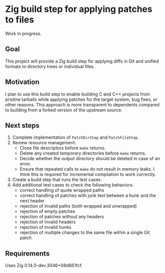 # Zig build step for applying patches to files

Work in progress.

## Goal

This project will provide a Zig build step for applying diffs in Git and unified
formats to directory trees or individual files.

## Motivation

I plan to use this build step to enable building C and C++ projects from
pristine tarballs while applying patches for the target system, bug fixes, or
other reasons. This approach is more transparent to dependents compared to
building from a forked version of the upstream source.

## Next steps

1. Complete implementation of `PatchDirStep` and `PatchFileStep`.
2. Review resource management:
    - Close file descriptors before `make` returns.
    - Delete any created temporary directories before `make` returns.
    - Decide whether the output directory should be deleted in case of an error.
    - Ensure that repeated calls to `make` do not result in memory leaks. I
      think this is required for incremental compilation to work correctly.
3. Create a build step that runs the test cases.
4. Add additional test cases to check the following behaviors:
    - correct handling of quote wrapped paths
    - correct handling of patches with junk text between a hunk and the next
      header
    - rejection of invalid paths (both wrapped and unwrapped)
    - rejection of empty patches
    - rejection of patches without any headers
    - rejection of invalid headers
    - rejection of invalid hunks
    - rejection of multiple changes to the same file within a single Git patch

## Requirements

Uses Zig 0.14.0-dev.3046+08d661fcf.

